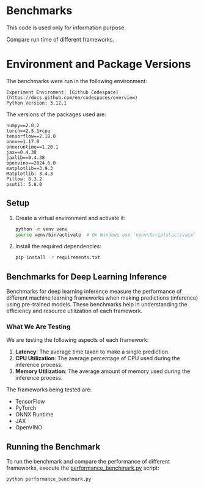 # Benchmarks

This code is used only for information purpose.

Compare run time of different frameworks.

# Environment and Package Versions
The benchmarks were run in the following environment:
```
Experiment Enviroment: [Github Codespace](https://docs.github.com/en/codespaces/overview)
Python Version: 3.12.1
```
The versions of the packages used are:
```
numpy==2.0.2
torch==2.5.1+cpu
tensorflow==2.18.0
onnx==1.17.0
onnxruntime==1.20.1
jax==0.4.38
jaxlib==0.4.38
openvino==2024.6.0
matplotlib==3.9.3
Matplotlib: 3.4.3
Pillow: 8.3.2
psutil: 5.8.0
```
## Setup

1. Create a virtual environment and activate it:

    ```sh
    python -m venv venv
    source venv/bin/activate  # On Windows use `venv\Scripts\activate`
    ```

2. Install the required dependencies:

    ```sh
    pip install -r requirements.txt
    ```

## Benchmarks for Deep Learning Inference

Benchmarks for deep learning inference measure the performance of different machine learning frameworks when making predictions (inference) using pre-trained models. These benchmarks help in understanding the efficiency and resource utilization of each framework.

### What We Are Testing

We are testing the following aspects of each framework:

1. **Latency**: The average time taken to make a single prediction.
2. **CPU Utilization**: The average percentage of CPU used during the inference process.
3. **Memory Utilization**: The average amount of memory used during the inference process.

The frameworks being tested are:

- TensorFlow
- PyTorch
- ONNX Runtime
- JAX
- OpenVINO

## Running the Benchmark

To run the benchmark and compare the performance of different frameworks, execute the [performance_benchmark.py](http://_vscodecontentref_/1) script:

```sh
python performance_benchmark.py